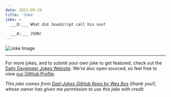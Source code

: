 ```yaml
---
date: 2021-09-28
title: 'Joke'
joke: >
  ___Q:___ What did JavaScript call his son?
  
  ___A:___ JSON!
---
```



![Joke Image](https://private.xtrp.io/projects/DailyDeveloperJokes/public_image_server/images/5e1258ed882b0.png)

---

For more jokes, and to submit your own joke to get featured, check out the [Daily Developer Jokes Website](https://dailydeveloperjokes.github.io/). We're also open sourced, so feel free to view [our GitHub Profile](https://github.com/dailydeveloperjokes).


_This joke comes from [Dad-Jokes GitHub Repo by Wes Bos](https://github.com/wesbos/dad-jokes) (thank you!), whose owner has given me permission to use this joke with credit._

<!--
Joke text:
**Q:** What did JavaScript call his son?

**A:** JSON!
 -->


